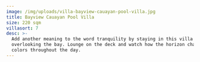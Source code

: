 ```yaml
---
image: /img/uploads/villa-bayview-cauayan-pool-villa.jpg
title: Bayview Cauayan Pool Villa
size: 220 sqm
villasort: 7
desc: >-
  Add another meaning to the word tranquility by staying in this villa
  overlooking the bay. Lounge on the deck and watch how the horizon changes
  colors throughout the day.
---
```



